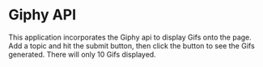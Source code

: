 # Giphy API

This application incorporates the Giphy api to display Gifs onto the page. Add a topic and hit the submit button, then click the button to see the Gifs generated. There will only 10 Gifs displayed.
